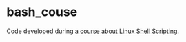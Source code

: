 # bash_couse
Code developed during [a course about Linux Shell Scripting](https://www.udemy.com/course/linux-shell-scripting-projects/).
